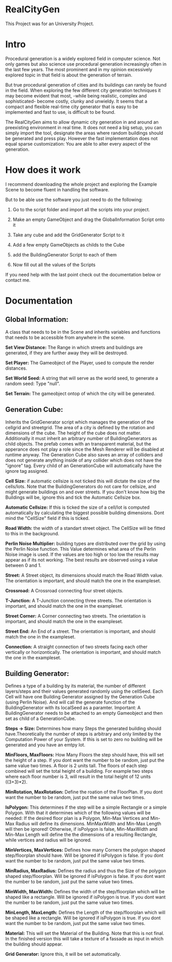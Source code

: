 # RealCityGen

This Project was for an University Project.

# Intro

Procedural generation is a widely explored field in computer science. Not only games but also science use procedural generation increasingly often in the last few years. The most prominent and in my opinion excessively explored topic in that field is about the generation of terrain. 

But true procedural generation of cities and its buildings can rarely be found in the field. When exploring the few different city generation techniques it may become evident that most, -while being realistic, complex and sophisticated- become costly, clunky and unwieldy. It seems that a compact and flexible real-time city generator that is easy to be implemented and fast to use, is difficult to be found. 

The RealCityGen aims to allow dynamic city generation in and around an preexisting environment in real time. 
It does not need a big setup, you can simply import the tool, designate the areas where random buildings should be generated and press play. 
However the fast implementation does not equal sparse customization:
You are able to alter every aspect of the generation.

# How does it work

I recommend downloading the whole project and exploring the Example Scene to become fluent in handling the software.

But to be able use the software you just need to do the following: 

1. Go to the script folder and import all the scripts into your project.

2. Make an empty GameObject and drag the GlobalInformation Script onto it

3. Take any cube and add the GridGenerator Script to it

4. Add a few empty GameObjects as childs to the Cube 

5. add the BuildingGenerator Script to each of them

6. Now fill out all the values of the Scripts

If you need help with the last point check out the documentation below or contact me.

# Documentation

## Global Information:
A class that needs to be in the Scene and inherits variables and functions that needs to be accessible from anywhere in the scene.

**Set View Distance:**
The Range  in which streets and buildings are generated, if they are further away they will be destroyed.

**Set Player:**
The Gameobject of the Player, used to compute the render distances.

**Set World Seed:**
A string that will serve as the world seed, to generate a random seed: Type "null".

**Set Terrain:**
The gameobject ontop of which the city will be generated.

## Generation Cube:
Inherits the GridGenerator script which manages the generation of the cellgrid and streetgrid. The area of a city is defined by the rotation and dimensions of the cube. 
The height of the cube does not matter. 
Additionally it must inherit an arbitrary number of BuildingGenerators as child objects. 
The prefab comes with an transparent material, but the apperance does not play a role since the Mesh Renderer will be disabled at runtime anyway.
The Generation Cube also saves an array of colliders and does not generate anything inside of any collider which does not have the "ignore" tag.
Every child of an GenerationCube will automatically have the ignore tag assigned.

**Cell Size:**
if automatic cellsize is not ticked this will dictate the size of the cells/lots. Note that the BuildingGenerators do not care for  cellsize, and might generate buildings on and over streets. If you don't know how big the Buildings will be, ignore this and tick the Automatic Cellsize box.

**Automatic Cellsize:**
If this is ticked the size of a cell/lot is computed automatically by calculating the biggest possible building dimensions.
Dont mind the "CellSize" field if this is ticked.

**Road Width:**
the width of a standart street object. The CellSize will be fitted to this in the background.

**Perlin Noise Multiplier:**
building types are distributed over the grid by using the Perlin Noise function. This Value determines what area of the Perlin Noise image is used. If the values are too high or too low the results may appear as if its not working. The best results are observed using a value between 0 and 1. 

**Street:**
A Street object, its dimensions should match the Road Width value. The orientation is important, and should match the one in the exampleset.

**Crossroad:**
A Crossroad connecting four street objects.

**T-Junction:**
A T-Junction connecting three streets. The orientation is important, and should match the one in the exampleset.

**Street Corner:**
A Corner connecting two streets. The orientation is important, and should match the one in the exampleset.

**Street End:**
An End of a street. The orientation is important, and should match the one in the exampleset.

**Connection:**
A straight connection of two streets facing each other vertically or horizontically. The orientation is important, and should match the one in the exampleset.

## Building Generator:
Defines a type of a building by its material, the number of different layers/steps and their values generated randomly using the cellSeed. Each Cell will have one Building Generator assigned by the Generation Cube (using Perlin Noise). And will call the generate function of the BuildingGenerator with its localSeed as a paramter.
Important: A BuildingGenerator needs to be attached to an empty Gameobject and then set as child of a GenerationCube.

**Steps -> Size:**
Determines how many Steps the generated building should have.Theoretically the number of steps is arbitrary and only limited by the Computation Power of your System.
If this is set to zero no building will be generated and you have an emtpy lot. 

**MinFloors, MaxFloors:**
How Many Floors the step should have, this will set the height of a step. 
If you dont want the number to be random, just put the same value two times.
A floor is 2 units tall.
The floors of each step combined will set the total height of a building.
For example two steps where each floor number is 3, will result in the total height of 12 units ((3+3)*2).

**MinRotation, MaxRotation:**
Define the roation of the FloorPlan.
If you dont want the number to be random, just put the same value two times.

**IsPolygon:**
This determines if the step will be a simple Rectangle or a simple Polygon. With that it determines which of the following values will be needed:
If the desired floor plan is a Polygon, Min-Max Vertices and Min-Max Radius will define its dimensions. MinMaxWidth and Min-Max Length will then be ignored!
Otherwise, if isPolygon is false, Min-MaxWidth and Min-Max Length will define the the dimensions of a resulting Rectangle, while vertices and radius will be ignored.

**MinVertices, MaxVertices:**
Defines how many Corners the polygon shaped step/floorplan should have. Will be ignored if isPolygon is false.
If you dont want the number to be random, just put the same value two times.

**MinRadius, MaxRadius:**
Defines the radius and thus the Size of the polygon shaped step/floorplan. Will be ignored if isPolygon is false.
If you dont want the number to be random, just put the same value two times.

**MinWidth, MaxWidth:**
Defines the width of the step/floorplan which will be shaped like a rectangle. Will be ignored if isPolygon is true.
If you dont want the number to be random, just put the same value two times.

**MinLength, MaxLength:**
Defines the Length of the step/floorplan which will be shaped like a rectangle. Will be ignored if isPolygon is true.
If you dont want the number to be random, just put the same value two times.

**Material:**
This will set the Material of the Building. Note that this is not final. In the finished version this will take a texture of a fassade as input in which the building should appear.

**Grid Generator:**
Ignore this, it will be set automatically.


